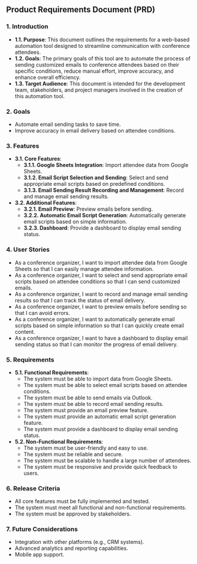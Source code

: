 ## Product Requirements Document (PRD)

### 1. Introduction

*   **1.1. Purpose**: This document outlines the requirements for a web-based automation tool designed to streamline communication with conference attendees.
*   **1.2. Goals**: The primary goals of this tool are to automate the process of sending customized emails to conference attendees based on their specific conditions, reduce manual effort, improve accuracy, and enhance overall efficiency.
*   **1.3. Target Audience**: This document is intended for the development team, stakeholders, and project managers involved in the creation of this automation tool.

### 2. Goals

*   Automate email sending tasks to save time.
*   Improve accuracy in email delivery based on attendee conditions.

### 3. Features

*   **3.1. Core Features**:
    *   **3.1.1. Google Sheets Integration**: Import attendee data from Google Sheets.
    *   **3.1.2. Email Script Selection and Sending**: Select and send appropriate email scripts based on predefined conditions.
    *   **3.1.3. Email Sending Result Recording and Management**: Record and manage email sending results.
*   **3.2. Additional Features**:
    *   **3.2.1. Email Preview**: Preview emails before sending.
    *   **3.2.2. Automatic Email Script Generation**: Automatically generate email scripts based on simple information.
    *   **3.2.3. Dashboard**: Provide a dashboard to display email sending status.

### 4. User Stories

*   As a conference organizer, I want to import attendee data from Google Sheets so that I can easily manage attendee information.
*   As a conference organizer, I want to select and send appropriate email scripts based on attendee conditions so that I can send customized emails.
*   As a conference organizer, I want to record and manage email sending results so that I can track the status of email delivery.
*   As a conference organizer, I want to preview emails before sending so that I can avoid errors.
*   As a conference organizer, I want to automatically generate email scripts based on simple information so that I can quickly create email content.
*   As a conference organizer, I want to have a dashboard to display email sending status so that I can monitor the progress of email delivery.

### 5. Requirements

*   **5.1. Functional Requirements**:
    *   The system must be able to import data from Google Sheets.
    *   The system must be able to select email scripts based on attendee conditions.
    *   The system must be able to send emails via Outlook.
    *   The system must be able to record email sending results.
    *   The system must provide an email preview feature.
    *   The system must provide an automatic email script generation feature.
    *   The system must provide a dashboard to display email sending status.
*   **5.2. Non-Functional Requirements**:
    *   The system must be user-friendly and easy to use.
    *   The system must be reliable and secure.
    *   The system must be scalable to handle a large number of attendees.
    *   The system must be responsive and provide quick feedback to users.

### 6. Release Criteria

*   All core features must be fully implemented and tested.
*   The system must meet all functional and non-functional requirements.
*   The system must be approved by stakeholders.

### 7. Future Considerations

*   Integration with other platforms (e.g., CRM systems).
*   Advanced analytics and reporting capabilities.
*   Mobile app support.